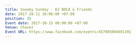 ```yaml
---
title: Sneaky Sunday - DJ BOCA & Friends
date: 2017-10-11 10:06:00 +07:00
position: 35
Event date: 2017-10-15 00:00:00 +07:00
Venue: Chavez
Event URL: https://www.facebook.com/events/457985004601391
---
```



